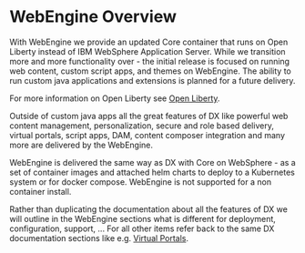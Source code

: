 # WebEngine Overview

With WebEngine we provide an updated Core container that runs on Open Liberty instead of IBM WebSphere Application Server. While we transition more and more functionality over - the initial release is focused on running web content, custom script apps, and themes on WebEngine. The ability to run custom java applications and extensions is planned for a future delivery.

For more information on Open Liberty see [Open Liberty](https://openliberty.io/).

Outside of custom java apps all the great features of DX like powerful web content management, personalization, secure and role based delivery, virtual portals, script apps, DAM, content composer integration and many more are delivered by the WebEngine.

WebEngine is delivered the same way as DX with Core on WebSphere - as a set of container images and attached helm charts to deploy to a Kubernetes system or for docker compose. 
WebEngine is not supported for a non container install.

Rather than duplicating the documentation about all the features of DX we will outline in the WebEngine sections what is different for deployment, configuration, support, ...
For all other items refer back to the same DX documentation sections like e.g. [Virtual Portals](https://opensource.hcltechsw.com/digital-experience/latest/build_sites/virtual_portal/).
